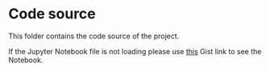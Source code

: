 # Code source

This folder contains the code source of the project.

If the Jupyter Notebook file is not loading please use [this](https://gist.github.com/abdjiber/703f4107cb071b652c680b63d64dfe0c) Gist link to see the Notebook.